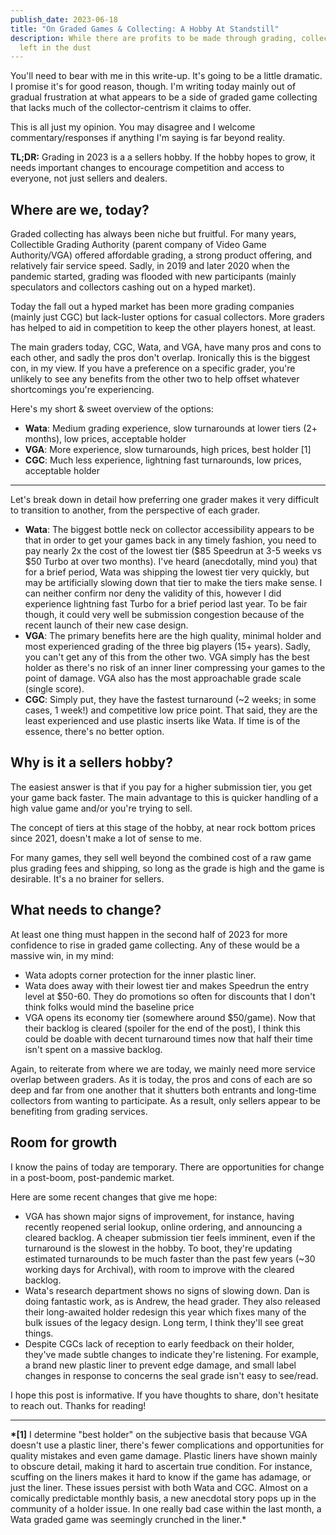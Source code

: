 ```yaml
---
publish_date: 2023-06-18
title: "On Graded Games & Collecting: A Hobby At Standstill"
description: While there are profits to be made through grading, collectors are
  left in the dust
---
```

You'll need to bear with me in this write-up. It's going to be a little dramatic. I promise it's for good reason, though. I'm writing today mainly out of gradual frustration at what appears to be a side of graded game collecting that lacks much of the collector-centrism it claims to offer.

This is all just my opinion. You may disagree and I welcome commentary/responses if anything I'm saying is far beyond reality.

**TL;DR:** Grading in 2023 is a a sellers hobby. If the hobby hopes to grow, it needs important changes to encourage competition and access to everyone, not just sellers and dealers.

## Where are we, today?

Graded collecting has always been niche but fruitful. For many years, Collectible Grading Authority (parent company of Video Game Authority/VGA) offered affordable grading, a strong product offering, and relatively fair service speed. Sadly, in 2019 and later 2020 when the pandemic started, grading was flooded with new participants (mainly speculators and collectors cashing out on a hyped market).

Today the fall out a hyped market has been more grading companies (mainly just CGC) but lack-luster options for casual collectors. More graders has helped to aid in competition to keep the other players honest, at least.

The main graders today, CGC, Wata, and VGA, have many pros and cons to each other, and sadly the pros don't overlap. Ironically this is the biggest con, in my view. If you have a preference on a specific grader, you're unlikely to see any benefits from the other two to help offset whatever shortcomings you're experiencing.

Here's my short & sweet overview of the options:

* **Wata**: Medium grading experience, slow turnarounds at lower tiers (2+ months), low prices, acceptable holder
* **VGA**: More experience, slow turnarounds, high prices, best holder \[1]
* **CGC**: Much less experience, lightning fast turnarounds, low prices, acceptable holder

- - -

Let's break down in detail how preferring one grader makes it very difficult to transition to another, from the perspective of each grader.

* **Wata**: The biggest bottle neck on collector accessibility appears to be that in order to get your games back in any timely fashion, you need to pay nearly 2x the cost of the lowest tier ($85 Speedrun at 3-5 weeks vs $50 Turbo at over two months).  I've heard (anecdotally, mind you) that for a brief period, Wata was shipping the lowest tier very quickly, but may be artificially slowing down that tier to make the tiers make sense. I can neither confirm nor deny the validity of this, however I did experience lightning fast Turbo for a brief period last year. To be fair though, it could very well be submission congestion because of the recent launch of their new case design.
* **VGA**: The primary benefits here are the high quality, minimal holder and most experienced grading of the three big players (15+ years). Sadly, you can't get any of this from the other two.  VGA simply has the best holder as there's no risk of an inner liner compressing your games to the point of damage. VGA also has the most approachable grade scale (single score).
* **CGC**: Simply put, they have the fastest turnaround (~2 weeks; in some cases, 1 week!) and competitive low price point. That said, they are the least experienced and use plastic inserts like Wata. If time is of the essence, there's no better option.

## Why is it a sellers hobby?

The easiest answer is that if you pay for a higher submission tier, you get your game back faster. The main advantage to this is quicker handling of a high value game and/or you're trying to sell.

The concept of tiers at this stage of the hobby, at near rock bottom prices since 2021, doesn't make a lot of sense to me.

For many games, they sell well beyond the combined cost of a raw game plus grading fees and shipping, so long as the grade is high and the game is desirable. It's a no brainer for sellers.

## What needs to change?

At least one thing must happen in the second half of 2023 for more confidence to rise in graded game collecting. Any of these would be a massive win, in my mind:

* Wata adopts corner protection for the inner plastic liner.
* Wata does away with their lowest tier and makes Speedrun the entry level at $50-60. They do promotions so often for discounts that I don't think folks would mind the baseline price
* VGA opens its economy tier (somewhere around $50/game). Now that their backlog is cleared (spoiler for the end of the post), I think this could be doable with decent turnaround times now that half their time isn't spent on a massive backlog.

Again, to reiterate from where we are today, we mainly need more service overlap between graders. As it is today, the pros and cons of each are so deep and far from one another that it shutters both entrants and long-time collectors from wanting to participate. As a result, only sellers appear to be benefiting from grading services.

## Room for growth

I know the pains of today are temporary. There are opportunities for change in a post-boom, post-pandemic market.

Here are some recent changes that give me hope:

* VGA has shown major signs of improvement, for instance, having recently reopened serial lookup, online ordering, and announcing a cleared backlog. A cheaper submission tier feels imminent, even if the turnaround is the slowest in the hobby. To boot, they're updating estimated turnarounds to be much faster than the past few years (~30 working days for Archival), with room to improve with the cleared backlog.
* Wata's research department shows no signs of slowing down. Dan is doing fantastic work, as is Andrew, the head grader. They also released their long-awaited holder redesign this year which fixes many of the bulk issues of the legacy design. Long term, I think they'll see great things.
* Despite CGCs lack of reception to early feedback on their holder, they've made subtle changes to indicate they're listening. For example, a brand new plastic liner to prevent edge damage, and small label changes in response to concerns the seal grade isn't easy to see/read. 

I hope this post is informative. If you have thoughts to share, don't hesitate to reach out. Thanks for reading!

- - -

**\*\[1]** I determine "best holder" on the subjective basis that because VGA doesn't use a plastic liner, there's fewer complications and opportunities for quality mistakes and even game damage. Plastic liners have shown mainly to obscure detail, making it hard to ascertain true condition. For instance, scuffing on the liners makes it hard to know if the game has adamage, or just the liner. These issues persist with both Wata and CGC. Almost on a comically predictable monthly basis, a new anecdotal story pops up in the community of a holder issue. In one really bad case within the last month, a Wata graded game was seemingly crunched in the liner.*
